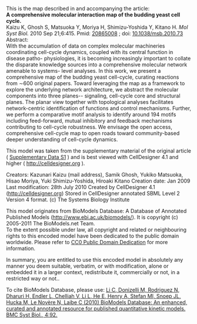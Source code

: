 

This is the map described in and accompanying the article:  
**A comprehensive molecular interaction map of the budding yeast cell cycle.**   
Kaizu K, Ghosh S, Matsuoka Y, Moriya H, Shimizu-Yoshida Y, Kitano H. _Mol Syst
Biol._ 2010 Sep 21;6:415. Pmid:
[20865008](http://www.ncbi.nlm.nih.gov/pubmed/20865008) ; doi:
[10.1038/msb.2010.73](http://dx.doi.org/10.1038/msb.2010.73)  
Abstract:  
With the accumulation of data on complex molecular machineries coordinating
cell-cycle dynamics, coupled with its central function in disease patho-
physiologies, it is becoming increasingly important to collate the disparate
knowledge sources into a comprehensive molecular network amenable to systems-
level analyses. In this work, we present a comprehensive map of the budding
yeast cell-cycle, curating reactions from ∼600 original papers. Toward
leveraging the map as a framework to explore the underlying network
architecture, we abstract the molecular components into three planes--
signaling, cell-cycle core and structural planes. The planar view together
with topological analyses facilitates network-centric identification of
functions and control mechanisms. Further, we perform a comparative motif
analysis to identify around 194 motifs including feed-forward, mutual
inhibitory and feedback mechanisms contributing to cell-cycle robustness. We
envisage the open access, comprehensive cell-cycle map to open roads toward
community-based deeper understanding of cell-cycle dynamics.

This model was taken from the supplementary material of the original article (
[Supplementary Data
S1](http://www.nature.com/msb/journal/v6/n1/extref/msb201073-s1.xml) ) and is
best viewed with CellDesigner 4.1 and higher ( <http://celldesigner.org> ).

Creators: Kazunari Kaizu (mail address), Samik Ghosh, Yukiko Matsuoka, Hisao
Moriya, Yuki Shimizu-Yoshida, Hiroaki Kitano Creation date: Jan 2009 Last
modification: 28th July 2010 Created by CellDesigner 4.1
(http://celldesigner.org) Stored in CellDesigner annotated SBML Level 2
Version 4 format. (c) The Systems Biology Institute

This model originates from BioModels Database: A Database of Annotated
Published Models (http://www.ebi.ac.uk/biomodels/). It is copyright (c)
2005-2011 The BioModels.net Team.  
To the extent possible under law, all copyright and related or neighbouring
rights to this encoded model have been dedicated to the public domain
worldwide. Please refer to [CC0 Public Domain
Dedication](http://creativecommons.org/publicdomain/zero/1.0/) for more
information.

In summary, you are entitled to use this encoded model in absolutely any
manner you deem suitable, verbatim, or with modification, alone or embedded it
in a larger context, redistribute it, commercially or not, in a restricted way
or not..  
  
To cite BioModels Database, please use: [Li C, Donizelli M, Rodriguez N,
Dharuri H, Endler L, Chelliah V, Li L, He E, Henry A, Stefan MI, Snoep JL,
Hucka M, Le Novère N, Laibe C (2010) BioModels Database: An enhanced, curated
and annotated resource for published quantitative kinetic models. BMC Syst
Biol., 4:92.](http://www.ncbi.nlm.nih.gov/pubmed/20587024)

